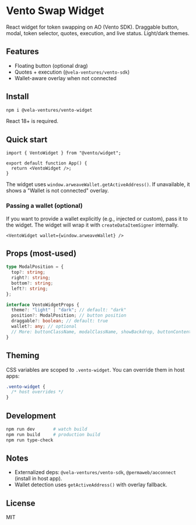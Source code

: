 # Vento Swap Widget

React widget for token swapping on AO (Vento SDK). Draggable button, modal, token selector, quotes, execution, and live status. Light/dark themes.

## Features

- Floating button (optional drag)
- Quotes + execution (`@vela-ventures/vento-sdk`)
- Wallet-aware overlay when not connected

## Install

```bash
npm i @vela-ventures/vento-widget
```

React 18+ is required.

## Quick start

```tsx
import { VentoWidget } from "@vento/widget";

export default function App() {
  return <VentoWidget />;
}
```

The widget uses `window.arweaveWallet.getActiveAddress()`. If unavailable, it shows a "Wallet is not connected" overlay.

### Passing a wallet (optional)

If you want to provide a wallet explicitly (e.g., injected or custom), pass it to the widget. The widget will wrap it with `createDataItemSigner` internally.

```tsx
<VentoWidget wallet={window.arweaveWallet} />
```

## Props (most-used)

```ts
type ModalPosition = {
  top?: string;
  right?: string;
  bottom?: string;
  left?: string;
};

interface VentoWidgetProps {
  theme?: "light" | "dark"; // default: "dark"
  position?: ModalPosition; // button position
  draggable?: boolean; // default: true
  wallet?: any; // optional
  // More: buttonClassName, modalClassName, showBackdrop, buttonContent, onButtonClick, onModalClose
}
```

## Theming

CSS variables are scoped to `.vento-widget`. You can override them in host apps:

```css
.vento-widget {
  /* host overrides */
}
```

## Development

```bash
npm run dev       # watch build
npm run build     # production build
npm run type-check
```

## Notes

- Externalized deps: `@vela-ventures/vento-sdk`, `@permaweb/aoconnect` (install in host app).
- Wallet detection uses `getActiveAddress()` with overlay fallback.

## License

MIT
